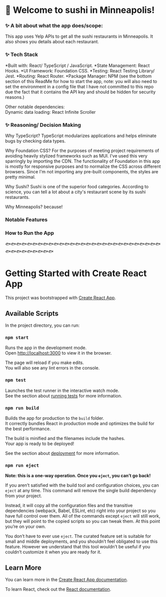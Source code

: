 # 🍣 Welcome to sushi in Minneapolis! 

### ✨ A bit about what the app does/scope: 
This app uses Yelp APIs to get all the sushi restaurants in Minneapolis. It also shows you details about each restaurant. 

### ✨ Tech Stack
*Built with: React/ TypeScript / JavaScript. 
*State Management: React Hooks. 
*UI Framework: Foundation CSS. 
*Testing: React Testing Library/ Jest. 
*Routing: React Router. 
*Package Manager: NPM (see the bottom section of this ReadMe for how to start the app, note: you will also need to set the environment in a config file that I have not committed to this repo due the fact that it contains the API key and should be hidden for security reasons.) 

Other notable dependencies:  
Dynamic data loading: React Infinite Scroller 

### ✨ Reasoning/ Decision Making
Why TypeScript? 
TypeScript modularizes applications and helps eliminate bugs by checking data types. 

Why Foundation CSS? 
For the purposes of meeting project requirements of avoiding heavily stylized frameworks such as MUI. I've used this very sparringly by importing the CDN. The functionality of Foundation in this app is mostly for responsive purposes and to normalize the CSS across different browsers. Since I'm not importing any pre-built components, the styles are pretty minimal. 

Why Sushi? 
Sushi is one of the superior food categories. According to science, you can tell a lot about a city's restaurant scene by its sushi restaurants. 

Why Minneapolis?
because!

### Notable Features

### How to Run the App






🐟🐟🐟🐟🐟🐟🐟🐟🐟🐟🐟🐟🐟🐟🐟🐟🐟🐟🐟🐟🐟🐟🐟🐟🐟🐟🐟🐟🐟🐟🐟🐟🐟🐟🐟🐟🐟🐟

# Getting Started with Create React App

This project was bootstrapped with [Create React App](https://github.com/facebook/create-react-app).

## Available Scripts

In the project directory, you can run:

### `npm start`

Runs the app in the development mode.\
Open [http://localhost:3000](http://localhost:3000) to view it in the browser.

The page will reload if you make edits.\
You will also see any lint errors in the console.

### `npm test`

Launches the test runner in the interactive watch mode.\
See the section about [running tests](https://facebook.github.io/create-react-app/docs/running-tests) for more information.

### `npm run build`

Builds the app for production to the `build` folder.\
It correctly bundles React in production mode and optimizes the build for the best performance.

The build is minified and the filenames include the hashes.\
Your app is ready to be deployed!

See the section about [deployment](https://facebook.github.io/create-react-app/docs/deployment) for more information.

### `npm run eject`

**Note: this is a one-way operation. Once you `eject`, you can’t go back!**

If you aren’t satisfied with the build tool and configuration choices, you can `eject` at any time. This command will remove the single build dependency from your project.

Instead, it will copy all the configuration files and the transitive dependencies (webpack, Babel, ESLint, etc) right into your project so you have full control over them. All of the commands except `eject` will still work, but they will point to the copied scripts so you can tweak them. At this point you’re on your own.

You don’t have to ever use `eject`. The curated feature set is suitable for small and middle deployments, and you shouldn’t feel obligated to use this feature. However we understand that this tool wouldn’t be useful if you couldn’t customize it when you are ready for it.

## Learn More

You can learn more in the [Create React App documentation](https://facebook.github.io/create-react-app/docs/getting-started).

To learn React, check out the [React documentation](https://reactjs.org/).

